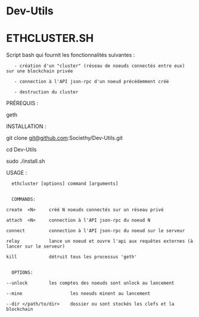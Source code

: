 # Dev-Utils


ETHCLUSTER.SH
==========

Script bash qui fournit les fonctionnalités suivantes :

       - création d'un "cluster" (réseau de noeuds connectés entre eux) sur une blockchain privée

       - connection à l'API json-rpc d'un noeud précédemment créé

       - destruction du cluster


PRÉREQUIS :

geth


INSTALLATION :

git clone git@github.com:Societhy/Dev-Utils.git

cd Dev-Utils

sudo ./install.sh


USAGE :

      ethcluster [options] command [arguments]


      COMMANDS:

	create	<N>		créé N noeuds connectés sur un réseau privé

	attach	<N>		connection à l'API json-rpc du noeud N

	connect 		connection à l'API json-rpc du noeud sur le serveur

	relay			lance un noeud et ouvre l'api aux requêtes externes (à lancer sur le serveur)

	kill			détruit tous les processus 'geth'


      OPTIONS:

	--unlock		les comptes des noeuds sont unlock au lancement

	--mine	    	        les noeuds minent au lancement

	--dir </path/to/dir>    dossier ou sont stockés les clefs et la blockchain